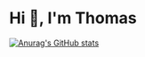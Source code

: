 <h1>Hi 👋, I'm Thomas</h1>

[![Anurag's GitHub stats](https://github-readme-stats.vercel.app/api?username=okom3pom)](https://github.com/anuraghazra/github-readme-stats)

